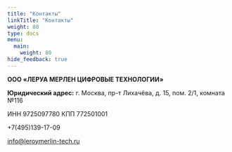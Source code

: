 ```yaml
---
title: "Контакты"
linkTitle: "Контакты"
weight: 80
type: docs
menu:
  main:
    weight: 80
hide_feedback: true
---
```


**ООО «ЛЕРУА МЕРЛЕН ЦИФРОВЫЕ ТЕХНОЛОГИИ»**

**Юридический адрес:** г. Москва, пр-т Лихачёва, д. 15, пом. 2/1, комната №116

ИНН 9725097780 КПП 772501001

+7(495)139-17-09

info@leroymerlin-tech.ru
